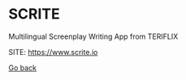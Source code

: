 # SCRITE
 
 Multilingual Screenplay Writing App from TERIFLIX
 
 SITE: https://www.scrite.io

 [Go back](https://portable-linux-apps.github.io/apps.html)
